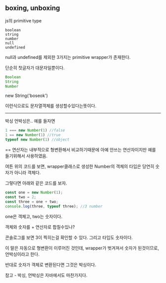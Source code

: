 ## boxing, unboxing

js의 primitive type
```
boolean
string
number
null
undefined
```
null과 undefined를 제외한 3가지는 primitive wrapper가 존재한다.

단순히 첫글자가 대문자일뿐이다.

```js
Boolean
String
Number
```

new String('boseok')

이런식으로도 문자열객체를 생성할수있다는뜻이다.

------------------

박싱 언박싱은.. 예를 들자면
```js
1 === new Number(1) //false
1 == new Number(1) //true
typeof new Number(1) //object
```
== 연산자는 내부적으로 형변환해서 비교하기때문에 아예 안쓰는 연산자이지만 예를 들기위해서 사용하였음.

여튼 위의 코드를 보면, wrapper클래스로 생성한 Number의 객체의 타입은 당연히 숫자가 아니라 객체다.

그렇다면 아래와 같은 코드를 보자.

```js
const one = new Number(1);
const two = 2;
const three = one + two;
console.log(three, typeof three); //3 number
```
one은 객체고, two는 숫자이다.

객체와 숫자를 + 연산자로 합칠수있나?

콘솔로그를 보면 3이 찍히는걸 확인할 수 있다. 그리고 타입도 숫자이다.

이 말은 자동으로 형변환이 이루어진 것인데, wrapper가 벗겨져서 숫자가 된것이므로,
언박싱이라고 한다.

반대로 숫자가 객체로 변환된다면 그것은 박싱이다.

참고 - 박싱, 언박싱은 자바에서도 마찬가지다.
